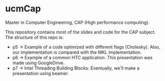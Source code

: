 # ucmCap

Master in Computer Engineering, CAP (High performance computing).


This repository contains most of the slides and code for the CAP subject.
The structure of this repo is:

* p5 -> Example of a code optimized with different flags (Cholesky). Also, our implementation is compared with the MKL implementation.
* p6 -> Example of a common HTC application. This presentation was made using GoogleDrive.
* p7 -> Intel Threading Building Blocks: Eventually, we'll make a presentation using beamer.

